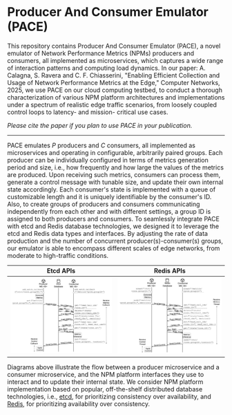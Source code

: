 # Producer And Consumer Emulator (PACE)
This repository contains Producer And Consumer Emulator (PACE), a novel emulator of Network Performance Metrics (NPMs) producers and consumers, all implemented as microservices, which captures a wide range of interaction patterns and computing load dynamics. In our paper: A. Calagna, S. Ravera and C. F. Chiasserini, "Enabling Efficient Collection and Usage of Network Performance Metrics at the Edge," Computer Networks, 2025, we use PACE on our cloud computing testbed, to conduct a thorough characterization of various NPM platform architectures and implementations under a spectrum of realistic edge traffic scenarios, from loosely coupled control loops to latency- and mission- critical use cases.

*Please cite the paper if you plan to use PACE in your publication.*

---

PACE emulates $P$ producers and $C$ consumers, all implemented as microservices and operating in configurable, arbitrarily paired groups. Each producer can be individually configured in terms of metrics generation period and size, i.e., how frequently and how large the values of the metrics are produced. Upon receiving such metrics, consumers can process them, generate a control message with tunable size, and update their own internal state accordingly. Each consumer's state is implemented with a queue of customizable length and it is uniquely identifiable by the consumer's ID. Also, to create groups of producers and consumers communicating independently from each other and with different settings, a group ID is assigned to both producers and consumers. To seamlessly integrate PACE with etcd and Redis database technologies, we designed it to leverage the etcd and Redis data types and interfaces. By adjusting the rate of data production and the number of concurrent producer(s)-consumer(s) groups, our emulator is able to encompass different scales of edge networks, from moderate to high-traffic conditions.

Etcd APIs                  |  Redis APIs
:-------------------------:|:-------------------------:
![](./pace-flow-etcd.png)  |  ![](./pace-flow-redis.png)

Diagrams above illustrate the flow between a producer microservice and a consumer microservice, and the NPM platform interfaces they use to interact and to update their internal state. We consider NPM platform implementation based on popular, off-the-shelf distributed database technologies, i.e., [etcd](https://github.com/etcd-io/etcd), for prioritizing consistency over availability, and [Redis](https://github.com/redis/redis), for prioritizing availability over consistency.
